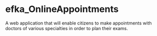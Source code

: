 # efka_OnlineAppointments
A web application that will enable citizens to make appointments with doctors of various specialties in order to plan their exams.
